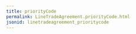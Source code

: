 ```yaml
---
title: priorityCode
permalink: LineTradeAgreement.priorityCode.html
jsonid: linetradeagreement_prioritycode
---
```


